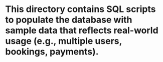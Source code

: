 # This directory contains SQL scripts to populate the database with sample data that reflects real-world usage (e.g., multiple users, bookings, payments).